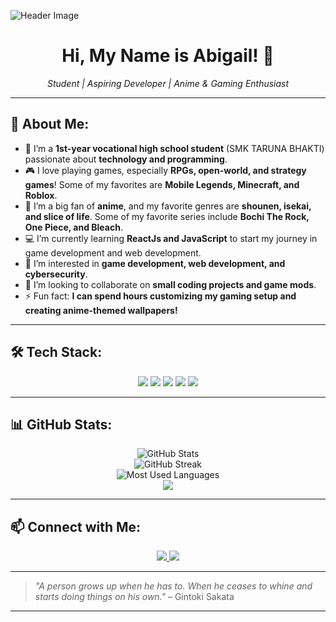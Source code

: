 ![Header Image](https://media.tenor.com/1FhbrvNhTNUAAAAC/ryo-yamada-ryo.gif) 

<h1 align="center">Hi, My Name is Abigail! 👋</h1>

<p align="center">
  <em>Student | Aspiring Developer | Anime & Gaming Enthusiast</em>
</p>

---

## 🚀 About Me:

- 🎒 I’m a **1st-year vocational high school student** (SMK TARUNA BHAKTI) passionate about **technology and programming**.  
- 🎮 I love playing games, especially **RPGs, open-world, and strategy games**! Some of my favorites are **Mobile Legends, Minecraft, and Roblox**.  
- 🎥 I’m a big fan of **anime**, and my favorite genres are **shounen, isekai, and slice of life**. Some of my favorite series include **Bochi The Rock, One Piece, and Bleach**.  
- 💻 I’m currently learning **ReactJs and JavaScript** to start my journey in game development and web development.  
- 🌱 I’m interested in **game development, web development, and cybersecurity**.  
- 🤝 I’m looking to collaborate on **small coding projects and game mods**.  
- ⚡ Fun fact: **I can spend hours customizing my gaming setup and creating anime-themed wallpapers!**  

---

## 🛠️ Tech Stack:

<p align="center">
  <img src="https://img.shields.io/badge/Python-3776AB?style=for-the-badge&logo=python&logoColor=white">
  <img src="https://img.shields.io/badge/JavaScript-F7DF1E?style=for-the-badge&logo=javascript&logoColor=black">
  <img src="https://img.shields.io/badge/HTML5-E34F26?style=for-the-badge&logo=html5&logoColor=white">
  <img src="https://img.shields.io/badge/CSS3-1572B6?style=for-the-badge&logo=css3&logoColor=white">
  <img src="https://img.shields.io/badge/Git-F05032?style=for-the-badge&logo=git&logoColor=white">
</p>

---

## 📊 GitHub Stats:

<p align="center">
  <img src="https://github-readme-stats.vercel.app/api?username=jennaissante00&show_icons=true&theme=tokyonight" alt="GitHub Stats"> 
  <br>
  <img src="https://github-readme-streak-stats.herokuapp.com/?user=jennaissante00&theme=tokyonight" alt="GitHub Streak"> 
  <br>
  <img src="https://github-readme-stats.vercel.app/api/top-langs/?username=jennaissante00&layout=compact&theme=tokyonight" alt="Most Used Languages"> 
  <br>
  <img src="https://github-profile-trophy.vercel.app/?username=jennaissante00&theme=tokyonight&margin-w=15&margin-h=15">
</p>

---

## 📫 Connect with Me:

<p align="center">
  <a href="https://www.instagram.com/abigailbyann/"> 
    <img src="https://img.shields.io/badge/Instagram-E4405F?style=for-the-badge&logo=instagram&logoColor=white">
  </a>
  <a href="mailto:abigailbyann@gmail.com"> 
    <img src="https://img.shields.io/badge/Email-D14836?style=for-the-badge&logo=gmail&logoColor=white">
  </a>
</p>

---

> *"A person grows up when he has to. When he ceases to whine and starts doing things on his own."* – Gintoki Sakata 

---

